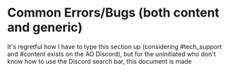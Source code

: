 # Common Errors/Bugs (both content and generic)

It's regretful how I have to type this section up (considering #tech_support and #content exists on the AO Discord), but for the uninitiated who don't know how to use the Discord search bar, this document is made
<!--stackedit_data:
eyJoaXN0b3J5IjpbLTE3OTg3OTYxMTldfQ==
-->